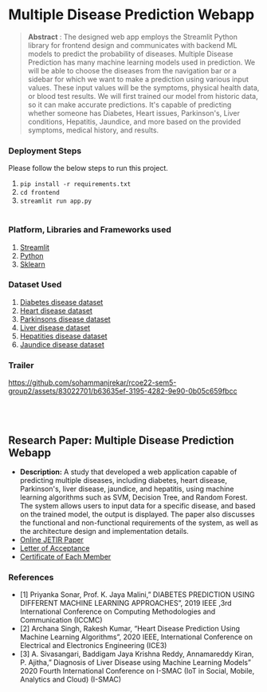 # Multiple Disease Prediction Webapp

> **Abstract** : The designed web app employs the Streamlit Python library for frontend design and communicates with backend ML models to predict the probability of diseases. Multiple Disease Prediction has many machine learning models used in prediction. We will be able to choose the diseases from the navigation bar or a sidebar for which we want to make a prediction using various input values. These input values will be the symptoms, physical health data, or blood test results. We will first trained our model from historic data, so it can make accurate predictions. It's capable of predicting whether someone has Diabetes, Heart issues, Parkinson's, Liver conditions, Hepatitis, Jaundice, and more based on the provided symptoms, medical history, and results.


### Deployment Steps
Please follow the below steps to run this project.
<br>
1. `pip install -r requirements.txt`<br>
2. `cd frontend`<br>
3. `streamlit run app.py`<br><br>


### Platform, Libraries and Frameworks used
1. [Streamlit](https://docs.streamlit.io/library/get-started)
2. [Python](https://www.python.org)
3. [Sklearn](https://scikit-learn.org/stable/index.html)

### Dataset Used
1. [Diabetes disease dataset](https://www.kaggle.com/datasets/mathchi/diabetes-data-set/data)
2. [Heart disease dataset](https://www.kaggle.com/datasets/rishidamarla/heart-disease-prediction/data)
3. [Parkinsons disease dataset](https://www.kaggle.com/code/arunkumarpyramid/detection-parkinson-s-disease/data)
4. [Liver disease dataset](https://www.kaggle.com/code/harisyammnv/liver-disease-prediction/data)
5. [Hepatities disease dataset](https://kaggle.com/dataset2)
6. [Jaundice disease dataset](https://kaggle.com/dataset2)
   

### Trailer
https://github.com/sohammanjrekar/rcoe22-sem5-group2/assets/83022701/b63635ef-3195-4282-9e90-0b05c659fbcc

<br></br>

## Research Paper: Multiple Disease Prediction Webapp 
- **Description:** A study that developed a web application capable of predicting multiple diseases, including diabetes, heart disease, Parkinson's, liver disease, jaundice, and hepatitis, using machine learning algorithms such as SVM, Decision Tree, and Random Forest. The system allows users to input data for a specific disease, and based on the trained model, the output is displayed. The paper also discusses the functional and non-functional requirements of the system, as well as the architecture design and implementation details.
- [Online JETIR Paper](https://www.jetir.org/view?paper=JETIR2210432)
- [Letter of Acceptance](https://drive.google.com/file/d/1TFkoafPQJmC3_-XekMwk_HUMa7PA89sq/view?usp=sharing)
- [Certificate of Each Member](https://drive.google.com/file/d/1FVPssNXveIYHfmhjTETgvED6NeNBucPm/view?usp=sharing)


### References
- [1] Priyanka Sonar, Prof. K. Jaya Malini,” DIABETES PREDICTION USING DIFFERENT MACHINE LEARNING APPROACHES”, 2019 IEEE ,3rd International Conference on Computing Methodologies and Communication (ICCMC) 
- [2] Archana Singh, Rakesh Kumar, “Heart Disease Prediction Using Machine Learning Algorithms”, 2020 IEEE, International Conference on Electrical and Electronics Engineering (ICE3) 
- [3] A. Sivasangari, Baddigam Jaya Krishna Reddy, Annamareddy Kiran, P. Ajitha,” Diagnosis of Liver Disease using Machine Learning Models” 2020 Fourth International Conference on I-SMAC (IoT in Social, Mobile, Analytics and Cloud) (I-SMAC) 

